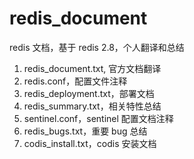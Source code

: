 # redis_document

redis 文档，基于 redis 2.8，个人翻译和总结

1. redis_document.txt, 官方文档翻译
2. redis.conf，配置文件注释
3. redis_deployment.txt，部署文档
4. redis_summary.txt，相关特性总结
5. sentinel.conf，sentinel 配置文档注释
6. redis_bugs.txt，重要 bug 总结
7. codis_install.txt，codis 安装文档


